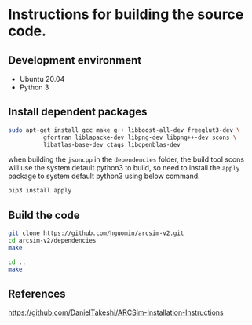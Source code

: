 # Instructions for building the source code.

## Development environment
- Ubuntu 20.04  
- Python 3

## Install dependent packages
```bash
sudo apt-get install gcc make g++ libboost-all-dev freeglut3-dev \
          gfortran liblapacke-dev libpng-dev libpng++-dev scons \
          libatlas-base-dev ctags libopenblas-dev
```

when building the `jsoncpp` in the `dependencies` folder, the build tool scons will use the system default python3 to build, so need to install the `apply` package to system default python3 using below command.
```bash
pip3 install apply
```
## Build the code
```bash
git clone https://github.com/hguomin/arcsim-v2.git
cd arcsim-v2/dependencies
make

cd ..
make

```

## References  
https://github.com/DanielTakeshi/ARCSim-Installation-Instructions  